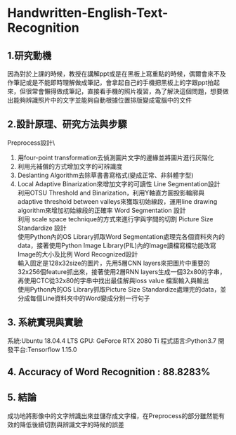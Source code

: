 # Handwritten-English-Text-Recognition
## 1.研究動機
因為對於上課的時候，教授在講解ppt或是在黑板上寫重點的時候，偶爾會來不及作筆記或是不能即時理解做成筆記，會拿起自己的手機把黑板上的字跟ppt拍起來，但很常會懶得做成筆記，直接看手機的照片複習，為了解決這個問題，想要做出能夠辨識照片中的文字並能夠自動根據位置排版變成電腦中的文件
## 2.設計原理、研究方法與步驟
Preprocess設計\
  1. 用four-point transformation去偵測圖片文字的邊緣並將圖片進行灰階化
  2. 利用光補償的方式增加文字的可辨識度
  3. Deslanting Algorithm去除草書書寫格式(變成正常、非斜體字型)
  4. Local Adaptive Binarization來增加文字的可讀性
Line Segmentation設計\
  利用OTSU Threshold and Binarization，利用Y軸直方圖投影輪廓與adaptive threshold between valleys來獲取初始線段，運用line drawing algorithm來增加初始線段的正確率
Word Segmentation 設計\
  利用 scale space technique的方式來進行字與字間的切割
Picture Size Standardize 設計\
  使用Python內的OS Library抓取Word Segmentation處理完各個資料夾內的data，接著使用Python Image Library(PIL)內的Image讀檔寫檔功能改寫Image的大小及比例
Word Recognized設計\
  輸入固定是128x32size的圖片，先用5層CNN layers來把圖片中重要的32x256個feature抓出來，接著使用2層RNN layers生成一個32x80的字串，再使用CTC從32x80的字串中找出最佳解與loss value
檔案輸入與輸出\
  使用Python內的OS Library抓取Picture Size Standardize處理完的data，並分成每個Line資料夾中的Word變成分別一行句子
## 3. 系統實現與實驗
  系統:Ubuntu 18.04.4 LTS
  GPU: GeForce RTX 2080 Ti
  程式語言:Python3.7
  開發平台:Tensorflow 1.15.0
## 4. Accuracy of Word Recognition : 88.8283%
## 5. 結論
  成功地將影像中的文字辨識出來並儲存成文字檔，在Preprocess的部分雖然能有效的降低後續切割與辨識文字的時候的誤差



